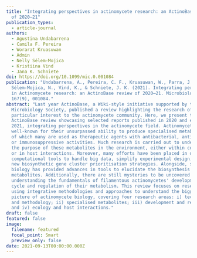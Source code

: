 ```yaml
---
title: "Integrating perspectives in actinomycete research: an ActinoBase review
  of 2020–21"
publication_types:
  - article-journal
authors:
  - Agustina Undabarrena
  - Camila F. Pereira
  - Worarat Kruasuwan
  - Admin
  - Nelly Sélem-Mojica
  - Kristiina Vind
  - Jana K. Schniete
doi: https://doi.org/10.1099/mic.0.001084
publication: "Undabarrena, A., Pereira, C. F., Kruasuwan, W., Parra, J.,
  Sélem-Mojica, N., Vind, K., & Schniete, J. K. (2021). Integrating perspectives
  in Actinomycete research: an ActinoBase review of 2020–21. Microbiology,
  167(9), 001084."
abstract: "Last year ActinoBase, a Wiki-style initiative supported by the UK
  Microbiology Society, published a review highlighting the research of
  particular interest to the actinomycete community. Here, we present the second
  ActinoBase review showcasing selected reports published in 2020 and early
  2021, integrating perspectives in the actinomycete field. Actinomycetes are
  well-known for their unsurpassed ability to produce specialised metabolites,
  of which many are used as therapeutic agents with antibacterial, antifungal,
  or immunosuppressive activities. Much research is carried out to understand
  the purpose of these metabolites in the environment, either within communities
  or in host interactions. Moreover, many efforts have been placed in developing
  computational tools to handle big data, simplify experimental design, and find
  new biosynthetic gene cluster prioritisation strategies. Alongside, synthetic
  biology has provided advances in tools to elucidate the biosynthesis of these
  metabolites. Additionally, there are still mysteries to be uncovered in
  understanding the fundamentals of filamentous actinomycetes' developmental
  cycle and regulation of their metabolism. This review focuses on research
  using integrative methodologies and approaches to understand the bigger
  picture of actinomycete biology, covering four research areas: i) technology
  and methodology; ii) specialised metabolites; iii) development and regulation;
  and iv) ecology and host interactions."
draft: false
featured: false
image:
  filename: featured
  focal_point: Smart
  preview_only: false
date: 2021-09-13T00:00:00.000Z
---
```

